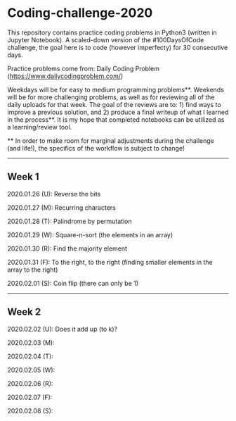 # Coding-challenge-2020
This repository contains practice coding problems in Python3 (written in Jupyter Notebook). A scaled-down version of the #100DaysOfCode challenge, the goal here is to code (however imperfecty) for 30 consecutive days. 

Practice problems come from: Daily Coding Problem (https://www.dailycodingproblem.com/)  

Weekdays will be for easy to medium programming problems**.
Weekends will be for more challenging problems, as well as for reviewing all of the daily uploads for that week. The goal of the reviews are to: 1) find ways to improve a previous solution, and 2) produce a final writeup of what I learned in the process**. It is my hope that completed notebooks can be utilized as a learning/review tool. 

** In order to make room for marginal adjustments during the challenge (and life!), the specifics of the workflow is subject to change! 

------
Week 1
------
2020.01.26 (U): Reverse the bits 

2020.01.27 (M): Recurring characters

2020.01.28 (T): Palindrome by permutation

2020.01.29 (W): Square-n-sort (the elements in an array)

2020.01.30 (R): Find the majority element

2020.01.31 (F): To the right, to the right (finding smaller elements in the array to the right)

2020.02.01 (S): Coin flip (there can only be 1) 

------
Week 2
------
2020.02.02 (U): Does it add up (to k)?

2020.02.03 (M): 

2020.02.04 (T): 

2020.02.05 (W): 

2020.02.06 (R): 

2020.02.07 (F): 

2020.02.08 (S): 
